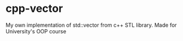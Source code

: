# cpp-vector
My own implementation of std::vector from c++ STL library. Made for University's OOP course
